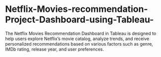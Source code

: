 # Netflix-Movies-recommendation-Project-Dashboard-using-Tableau-
The Netflix Movies Recommendation Dashboard in Tableau is designed to help users explore Netflix’s movie catalog, analyze trends, and receive personalized recommendations based on various factors such as genre, IMDb rating, release year, and user preferences.
